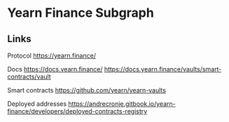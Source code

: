 # Yearn Finance Subgraph

## Links

Protocol
https://yearn.finance/

Docs
https://docs.yearn.finance/
https://docs.yearn.finance/vaults/smart-contracts/vault

Smart contracts
https://github.com/yearn/yearn-vaults

Deployed addresses
https://andrecronje.gitbook.io/yearn-finance/developers/deployed-contracts-registry
